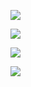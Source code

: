 ![](get_block_1.png)  

![](get_block_2.png)

![](get_transactions_1.png.png)  

![](get_transactions_2.png.png)